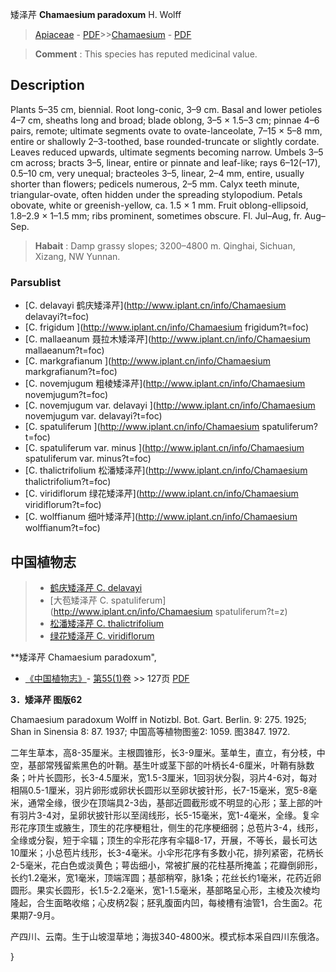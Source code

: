 矮泽芹 **Chamaesium paradoxum** H. Wolff

> [Apiaceae](http://www.iplant.cn/info/Apiaceae?t=foc) - [PDF](http://www.iplant.cn/foc/pdf/Apiaceae.pdf)>>[Chamaesium](http://www.iplant.cn/info/Chamaesium?t=foc) - [PDF](http://www.iplant.cn/foc/pdf/Chamaesium.pdf)


> **Comment** : 
> This species has reputed medicinal value.

## Description

Plants 5–35 cm, biennial. Root long-conic, 3–9 cm. Basal and lower petioles 4–7 cm, sheaths long and broad; blade oblong, 3–5 × 1.5–3 cm; pinnae 4–6 pairs, remote; ultimate segments ovate to ovate-lanceolate, 7–15 × 5–8 mm, entire or shallowly 2–3-toothed, base rounded-truncate or slightly cordate. Leaves reduced upwards, ultimate segments becoming narrow. Umbels 3–5 cm across; bracts 3–5, linear, entire or pinnate and leaf-like; rays 6–12(–17), 0.5–10 cm, very unequal; bracteoles 3–5, linear, 2–4 mm, entire, usually shorter than flowers; pedicels numerous, 2–5 mm. Calyx teeth minute, triangular-ovate, often hidden under the spreading stylopodium. Petals obovate, white or greenish-yellow, ca. 1.5 × 1 mm. Fruit oblong-ellipsoid, 1.8–2.9 × 1–1.5 mm; ribs prominent, sometimes obscure. Fl. Jul–Aug, fr. Aug–Sep.


> **Habait** : 
> Damp grassy slopes; 3200–4800 m. Qinghai, Sichuan, Xizang, NW Yunnan.



### Parsublist

* [C.  delavayi  鹤庆矮泽芹](http://www.iplant.cn/info/Chamaesium delavayi?t=foc)
* [C.  frigidum  ](http://www.iplant.cn/info/Chamaesium frigidum?t=foc)
* [C.  mallaeanum  聂拉木矮泽芹](http://www.iplant.cn/info/Chamaesium mallaeanum?t=foc)
* [C.  markgrafianum  ](http://www.iplant.cn/info/Chamaesium markgrafianum?t=foc)
* [C.  novemjugum  粗棱矮泽芹](http://www.iplant.cn/info/Chamaesium novemjugum?t=foc)
* [C.  novemjugum var. delavayi  ](http://www.iplant.cn/info/Chamaesium novemjugum var. delavayi?t=foc)
* [C.  spatuliferum  ](http://www.iplant.cn/info/Chamaesium spatuliferum?t=foc)
* [C.  spatuliferum var. minus  ](http://www.iplant.cn/info/Chamaesium spatuliferum var. minus?t=foc)
* [C.  thalictrifolium  松潘矮泽芹](http://www.iplant.cn/info/Chamaesium thalictrifolium?t=foc)
* [C.  viridiflorum  绿花矮泽芹](http://www.iplant.cn/info/Chamaesium viridiflorum?t=foc)
* [C.  wolffianum  细叶矮泽芹](http://www.iplant.cn/info/Chamaesium wolffianum?t=foc)


## 中国植物志

> * [鹤庆矮泽芹  C.  delavayi](Chamaesium-delavayi-鹤庆矮泽芹.md)
> * [大苞矮泽芹  C.  spatuliferum](http://www.iplant.cn/info/Chamaesium spatuliferum?t=z)
> * [松潘矮泽芹  C.  thalictrifolium](Chamaesium-thalictrifolium-松潘矮泽芹.md)
> * [绿花矮泽芹  C.  viridiflorum](Chamaesium-viridiflorum-绿花矮泽芹.md)


**矮泽芹 Chamaesium paradoxum",



* [《中国植物志》](http://www.iplant.cn/frps)- [第55(1)卷](http://www.iplant.cn/frps/vol/55(1)) >> 127页 [PDF](http://www.iplant.cn/frps/pdf/55(1)/127a.PDF)


**3．矮泽芹 图版62**

Chamaesium paradoxum Wolff in Notizbl. Bot. Gart. Berlin. 9: 275. 1925; Shan in Sinensia 8: 87. 1937; 中国高等植物图鉴2: 1059. 图3847. 1972.

二年生草本，高8-35厘米。主根圆锥形，长3-9厘米。茎单生，直立，有分枝，中空，基部常残留紫黑色的叶鞘。基生叶或茎下部的叶柄长4-6厘米，叶鞘有脉数条；叶片长圆形，长3-4.5厘米，宽1.5-3厘米，1回羽状分裂，羽片4-6对，每对相隔0.5-1厘米，羽片卵形或卵状长圆形以至卵状披针形，长7-15毫米，宽5-8毫米，通常全缘，很少在顶端具2-3齿，基部近圆截形或不明显的心形；茎上部的叶有羽片3-4对，呈卵状披针形以至阔线形，长5-15毫米，宽1-4毫米，全缘。复伞形花序顶生或腋生，顶生的花序梗粗壮，侧生的花序梗细弱；总苞片3-4，线形，全缘或分裂，短于伞辐；顶生的伞形花序有伞辐8-17，开展，不等长，最长可达10厘米；小总苞片线形，长3-4毫米。小伞形花序有多数小花，排列紧密，花柄长2-5毫米，花白色或淡黄色；萼齿细小，常被扩展的花柱基所掩盖；花瓣倒卵形，长约1.2毫米，宽1毫米，顶端浑圆；基部稍窄，脉1条；花丝长约1毫米，花药近卵圆形。果实长圆形，长1.5-2.2毫米，宽1-1.5毫米，基部略呈心形，主棱及次棱均隆起，合生面略收缩；心皮柄2裂；胚乳腹面内凹，每棱槽有油管1，合生面2。花果期7-9月。

产四川、云南。生于山坡湿草地；海拔340-4800米。模式标本采自四川东俄洛。



}